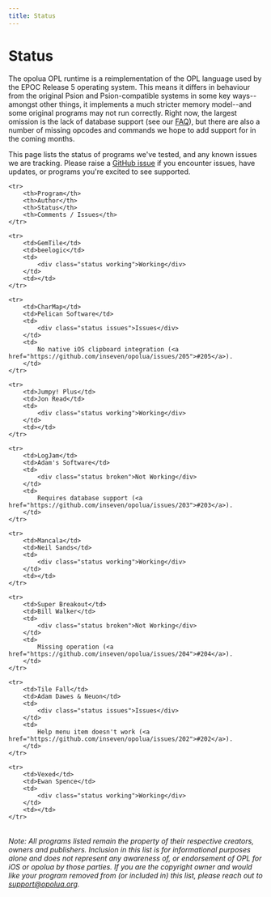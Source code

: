 ```yaml
---
title: Status
---
```


# Status

The opolua OPL runtime is a reimplementation of the OPL language used by the EPOC Release 5 operating system. This means it differs in behaviour from the original Psion and Psion-compatible systems in some key ways--amongst other things, it implements a much stricter memory model--and some original programs may not run correctly. Right now, the largest omission is the lack of database support (see our [FAQ](/faq/)), but there are also a number of missing opcodes and commands we hope to add support for in the coming months.

This page lists the status of programs we've tested, and any known issues we are tracking. Please raise a [GitHub issue](/faq/#reporting-issues) if you encounter issues, have updates, or programs you're excited to see supported.

<table>

    <tr>
        <th>Program</th>
        <th>Author</th>
        <th>Status</th>
        <th>Comments / Issues</th>
    </tr>

    <tr>
        <td>GemTile</td>
        <td>beelogic</td>
        <td>
            <div class="status working">Working</div>
        </td>
        <td></td>
    </tr>

    <tr>
        <td>CharMap</td>
        <td>Pelican Software</td>
        <td>
            <div class="status issues">Issues</div>
        </td>
        <td>
            No native iOS clipboard integration (<a href="https://github.com/inseven/opolua/issues/205">#205</a>).
        </td>
    </tr>

    <tr>
        <td>Jumpy! Plus</td>
        <td>Jon Read</td>
        <td>
            <div class="status working">Working</div>
        </td>
        <td></td>
    </tr>

    <tr>
        <td>LogJam</td>
        <td>Adam's Software</td>
        <td>
            <div class="status broken">Not Working</div>
        </td>
        <td>
            Requires database support (<a href="https://github.com/inseven/opolua/issues/203">#203</a>).
        </td>
    </tr>

    <tr>
        <td>Mancala</td>
        <td>Neil Sands</td>
        <td>
            <div class="status working">Working</div>
        </td>
        <td></td>
    </tr>

    <tr>
        <td>Super Breakout</td>
        <td>Bill Walker</td>
        <td>
            <div class="status broken">Not Working</div>
        </td>
        <td>
            Missing operation (<a href="https://github.com/inseven/opolua/issues/204">#204</a>).
        </td>
    </tr>

    <tr>
        <td>Tile Fall</td>
        <td>Adam Dawes & Neuon</td>
        <td>
            <div class="status issues">Issues</div>
        </td>
        <td>
            Help menu item doesn't work (<a href="https://github.com/inseven/opolua/issues/202">#202</a>).
        </td>
    </tr>

    <tr>
        <td>Vexed</td>
        <td>Ewan Spence</td>
        <td>
            <div class="status working">Working</div>
        </td>
        <td></td>
    </tr>

</table>

_Note: All programs listed remain the property of their respective creators, owners and publishers. Inclusion in this list is for informational purposes alone and does not represent any awareness of, or endorsement of OPL for iOS or opolua by those parties. If you are the copyright owner and would like your program removed from (or included in) this list, please reach out to [support@opolua.org](mailto:support@opolua.org)._
